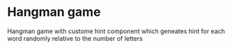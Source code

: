 # Hangman game

Hangman game with custome hint component which geneates hint for each word randomly relative to the number of letters 


